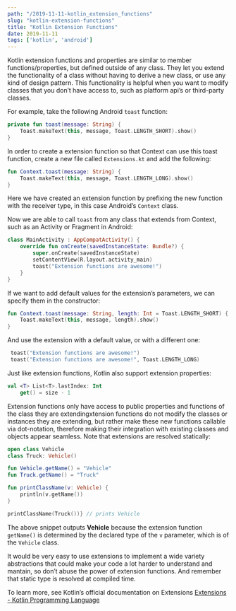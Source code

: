 ```yaml
---
path: "/2019-11-11-kotlin_extension_functions"
slug: "kotlin-extension-functions"
title: "Kotlin Extension Functions"
date: 2019-11-11
tags: ['kotlin', 'android']
---
```


Kotlin extension functions and properties are similar to member functions/properties, but defined outside of any class.  They let you extend the functionality of a class without having to derive a new class, or use any kind of design pattern. 
This functionality is helpful when you want to modify classes that you don’t have access to, such as platform api’s or third-party classes. 

For example, take the following Android `toast` function: 
```kotlin
private fun toast(message: String) {
	Toast.makeText(this, message, Toast.LENGTH_SHORT).show()
}
```

In order to create a extension function so that Context can use this toast function, create a new file called `Extensions.kt` and add the following: 
```kotlin
fun Context.toast(message: String) {
    Toast.makeText(this, message, Toast.LENGTH_LONG).show()
}
```
Here we have created an extension function by prefixing the new function with the receiver type, in this case Android’s `Context` class. 

Now we are able to call `toast` from any class that extends from Context, such as an Activity or Fragment in Android: 
```kotlin
class MainActivity : AppCompatActivity() {
    override fun onCreate(savedInstanceState: Bundle?) {
        super.onCreate(savedInstanceState)
        setContentView(R.layout.activity_main)
        toast("Extension functions are awesome!")
    }
}
```

If we want to add default values for the extension’s parameters, we can specify them in the constructor: 
```kotlin
fun Context.toast(message: String, length: Int = Toast.LENGTH_SHORT) {
    Toast.makeText(this, message, length).show()
}
```

And use the extension with a default value, or with a different one: 
```kotlin
 toast("Extension functions are awesome!")
 toast("Extension functions are awesome!", Toast.LENGTH_LONG)
```

Just like extension functions, Kotlin also support extension properties:
```kotlin
val <T> List<T>.lastIndex: Int
    get() = size - 1
```

Extension functions only have access to public properties and functions of the class they are extendingxtension functions do not modify the classes or instances they are extending, but rather make these new functions callable via dot-notation, therefore making their integration with existing classes and objects appear seamless. 
Note that extensions are resolved statically:
```kotlin
open class Vehicle
class Truck: Vehicle()

fun Vehicle.getName() = "Vehicle"
fun Truck.getName() = "Truck"

fun printClassName(v: Vehicle) {
    println(v.getName())
}    

printClassName(Truck())} // prints Vehicle
```
The above snippet outputs **Vehicle** because the extension function `getName()` is determined by the declared type of the `v` parameter, which is of the `Vehicle` class. 

It would be very easy to use extensions to implement a wide variety abstractions that could make your code a lot harder to understand and mantain, so don’t abuse the power of extension functions.  And remember that static type is resolved at compiled time. 

To learn more, see Kotlin’s official documentation on Extensions [Extensions - Kotlin Programming Language](https://kotlinlang.org/docs/reference/extensions.html)
